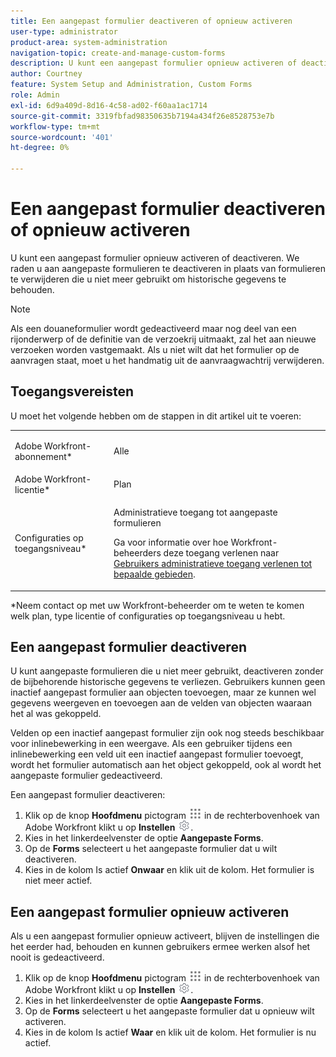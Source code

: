 ```yaml
---
title: Een aangepast formulier deactiveren of opnieuw activeren
user-type: administrator
product-area: system-administration
navigation-topic: create-and-manage-custom-forms
description: U kunt een aangepast formulier opnieuw activeren of deactiveren. We raden u aan aangepaste formulieren te deactiveren in plaats van formulieren te verwijderen die u niet meer gebruikt om historische gegevens te behouden.
author: Courtney
feature: System Setup and Administration, Custom Forms
role: Admin
exl-id: 6d9a409d-8d16-4c58-ad02-f60aa1ac1714
source-git-commit: 3319fbfad98350635b7194a434f26e8528753e7b
workflow-type: tm+mt
source-wordcount: '401'
ht-degree: 0%

---
```


# Een aangepast formulier deactiveren of opnieuw activeren

U kunt een aangepast formulier opnieuw activeren of deactiveren. We raden u aan aangepaste formulieren te deactiveren in plaats van formulieren te verwijderen die u niet meer gebruikt om historische gegevens te behouden.

>[!NOTE]
>
>Als een douaneformulier wordt gedeactiveerd maar nog deel van een rijonderwerp of de definitie van de verzoekrij uitmaakt, zal het aan nieuwe verzoeken worden vastgemaakt. Als u niet wilt dat het formulier op de aanvragen staat, moet u het handmatig uit de aanvraagwachtrij verwijderen.

## Toegangsvereisten

U moet het volgende hebben om de stappen in dit artikel uit te voeren:

<table style="table-layout:auto"> 
 <col> 
 <col> 
 <tbody> 
  <tr data-mc-conditions=""> 
   <td role="rowheader"> <p>Adobe Workfront-abonnement*</p> </td> 
   <td>Alle</td> 
  </tr> 
  <tr> 
   <td role="rowheader">Adobe Workfront-licentie*</td> 
   <td>Plan</td> 
  </tr> 
  <tr data-mc-conditions=""> 
   <td role="rowheader">Configuraties op toegangsniveau*</td> 
   <td> <p>Administratieve toegang tot aangepaste formulieren</p> <p>Ga voor informatie over hoe Workfront-beheerders deze toegang verlenen naar <a href="/help/quicksilver/administration-and-setup/add-users/configure-and-grant-access/grant-users-admin-access-certain-areas.md" class="MCXref xref">Gebruikers administratieve toegang verlenen tot bepaalde gebieden</a>.</p></td> 
  </tr>  
 </tbody> 
</table>

&#42;Neem contact op met uw Workfront-beheerder om te weten te komen welk plan, type licentie of configuraties op toegangsniveau u hebt.

## Een aangepast formulier deactiveren

U kunt aangepaste formulieren die u niet meer gebruikt, deactiveren zonder de bijbehorende historische gegevens te verliezen. Gebruikers kunnen geen inactief aangepast formulier aan objecten toevoegen, maar ze kunnen wel gegevens weergeven en toevoegen aan de velden van objecten waaraan het al was gekoppeld.

Velden op een inactief aangepast formulier zijn ook nog steeds beschikbaar voor inlinebewerking in een weergave. Als een gebruiker tijdens een inlinebewerking een veld uit een inactief aangepast formulier toevoegt, wordt het formulier automatisch aan het object gekoppeld, ook al wordt het aangepaste formulier gedeactiveerd.

Een aangepast formulier deactiveren:

1. Klik op de knop **Hoofdmenu** pictogram ![](assets/main-menu-icon.png) in de rechterbovenhoek van Adobe Workfront klikt u op **Instellen** ![](assets/gear-icon-settings.png).
1. Kies in het linkerdeelvenster de optie **Aangepaste Forms**.
1. Op de **Forms** selecteert u het aangepaste formulier dat u wilt deactiveren.
1. Kies in de kolom Is actief **Onwaar** en klik uit de kolom. Het formulier is niet meer actief.

## Een aangepast formulier opnieuw activeren

Als u een aangepast formulier opnieuw activeert, blijven de instellingen die het eerder had, behouden en kunnen gebruikers ermee werken alsof het nooit is gedeactiveerd.

1. Klik op de knop **Hoofdmenu** pictogram ![](assets/main-menu-icon.png) in de rechterbovenhoek van Adobe Workfront klikt u op **Instellen** ![](assets/gear-icon-settings.png).
1. Kies in het linkerdeelvenster de optie **Aangepaste Forms**.
1. Op de **Forms** selecteert u het aangepaste formulier dat u opnieuw wilt activeren.
1. Kies in de kolom Is actief **Waar** en klik uit de kolom. Het formulier is nu actief.
